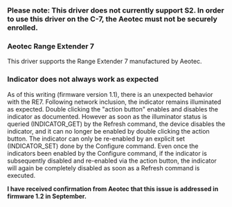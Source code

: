 ### Please note: This driver does not currently support S2. In order to use this driver on the C-7, the Aeotec must not be securely enrolled.


### Aeotec Range Extender 7

This driver supports the Range Extender 7 manufactured by Aeotec.


### Indicator does not always work as expected
As of this writing (firmware version 1.1), there is an unexpected behavior with the RE7.
Following network inclusion, the indicator remains illuminated as expected. Double clicking
the "action button" enables and disables the indicator as documented. However as soon as the
illuminator status is queried (INDICATOR_GET) by the Refresh command, the device disables
the indicator, and it can no longer be enabled by double clicking the action button. The
indicator can only be re-enabled by an explicit set (INDICATOR_SET) done by the Configure
command.  Even once the indicators been enabled by the Configure command, if the indicator
is subsequently disabled and re-enabled via the action button, the indicator will again be
completely disabled as soon as a Refresh command is executed.

**I have received confirmation from Aeotec that this issue is addressed in firmware 1.2 in September.**
